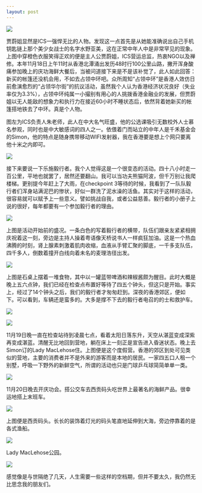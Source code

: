 ```yaml
---
layout: post
---
```

![](http://pic.yupoo.com/fuermosi777/BxgEBkfc/medish.jpg)

贾蔚姐显然是ICS一强悍无比的人物。发现这一点首先是从她能准确说出自己手机钥匙链上那个美少女战士的名字水野亚美，这在正常中年人中是非常罕见的现象。上图中穿橙色衣服笑得正欢的便是主人公贾蔚姐，ICS营运总监，热衷NGO以及禅修。本年11月18日上午11时从香港北潭涌出发历48时行100公里山路，撇开浑身酸痛参加晚上的庆功海鲜大餐后，当被问道接下来是不是该补觉了，此人如此回答：新买的帐篷还没机会用，不如去占领中环吧。众所周知“占领中环”是香港人效仿日前愈演愈烈的“占领华尔街”的抗议活动，虽然我个人认为香港经济状况良好（失业率仅为3.3%），占领中环纯属一小撮别有用心的人挑拨香港金融业的发展，但贾蔚姐以无人能敌的想象力和执行力在接近60小时不睡状态后，依然背着她新买的帐篷搭地铁去了中环。真是个人物。

图左为ICS负责人朱老师，此人在中大名气旺盛，他的公选课吸引无数校外人士慕名参观，同时也是中大敏感词的四人之一。依偎着门而站立的中年人是千禾基金会的Simon，他的特点是随身携带移动WIFI发射器，我在香港要是想上个网只要离他十米之内即可。

![](http://pic.yupoo.com/fuermosi777/BxgEQoN5/medish.jpg)

接下来要说一下乐施毅行者。我个人觉得这是一个很变态的活动。四十八小时走一百公里，平地也就罢了，居然还要翻山。我可以当功夫熊猫阿波，但千万别让我爬楼梯。更别提今年赶上了大雨，在checkpoint 3等待的时候，我看到了一队队毅行者们浑身站满泥巴的惨状，好似一群洗了泥水澡的活鱼。其实对于这样的活动，很容易就可以赋予上一些意义。譬如挑战自我，或者公益慈善。毅行者的小册子上说的很好，每年都要有一个参加毅行者的理由。

![](http://pic.yupoo.com/fuermosi777/BxdvDMMX/medish.jpg)

上图是活动开始前的盛况。一条白色的写着毅行者的横带，队伍们跟亲友紧紧相拥庆祝着这一刻，旁边是主持人操着粤语像天桥说书人一样疯狂加油。这是一个热血沸腾的时刻，肾上腺素刺激着肌肉收缩，血液从手臂汇聚的脚底，一千多支队伍，四千多人，倒数着撞开白线向着未名的麦理浩径出发。

![](http://pic.yupoo.com/fuermosi777/BxgOnz3b/medish.jpg)

上图是石桌上摆着一堆食物，其中以一罐蓝带啤酒和辣椒酱颇为醒目。此时大概是晚上五六点钟，我们已经在检查点布置好等待了四五个钟头，但这只是开始。事实上，经过了14个钟头之后，我们的毅行者才匆匆赶到。深夜的香港郊区，便如下。可以看到，车辆还是蛮多的。大多是撑不下去的毅行者电召的的士和救护车。

![](http://pic.yupoo.com/fuermosi777/BxgOwISD/medish.jpg)

![](http://pic.yupoo.com/fuermosi777/BxgOPfGk/medish.jpg)

11月19日晚一直在检查站待到凌晨七点，看着太阳日落东升，天空从湛蓝变成深紫再变成湛蓝。清醒无比地回到营地，躺在床上一刻正是宣告进入昏迷状态。晚上去Simon订的Lady MacLehose住。上图便是这个度假营。香港的郊区到处可见类似的营地，主要的消费者并不是外来的游客而是本地的居民。一家四五口人租一个别墅，呼吸一下野外的新鲜空气，所谓的活动也只是门球乒乓球简简单单一类。

![](http://pic.yupoo.com/fuermosi777/BxgP9Xoe/medish.jpg)

11月20日晚去开庆功会。搭公交车去西贡码头吃世界上最著名的海鲜产品。很幸运地搭上末班车。

![](http://pic.yupoo.com/fuermosi777/BxduRlw2/medish.jpg)

上图便是西贡码头。长长的装饰着灯光的码头笔直地延伸到大海，旁边停靠着的是各式渔船。

![](http://pic.yupoo.com/fuermosi777/BxgOEZEw/medish.jpg)

Lady MacLehose公园。

![](http://pic.yupoo.com/fuermosi777/Bxdwfehp/medish.jpg)

感觉像是与世隔绝了几天，人生需要一些这样的空档期，但并不要太久，我仍然无比思念我的朋友们。